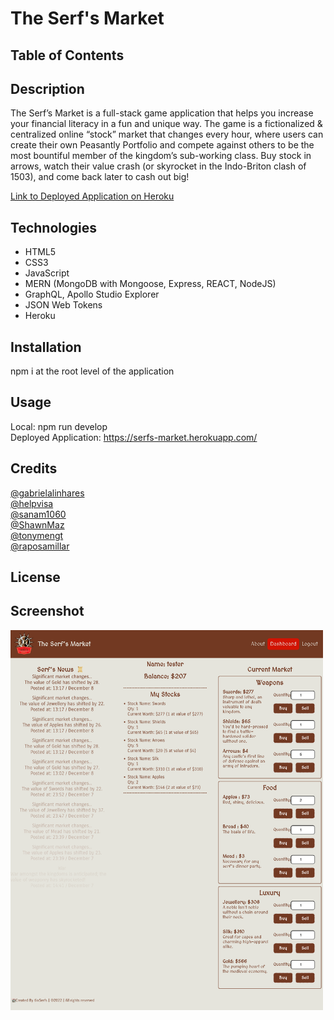 # The Serf's Market

## Table of Contents

## Description
The Serf’s Market is a full-stack game application that helps you increase your financial literacy in a fun and unique way. The game is a fictionalized & centralized online “stock” market that changes every hour, where users can create their own Peasantly Portfolio and compete against others to be the most bountiful member of the kingdom’s sub-working class. Buy stock in arrows, watch their value crash (or skyrocket in the Indo-Briton clash of 1503), and come back later to cash out big!

<a href="https://serfs-market.herokuapp.com/">Link to Deployed Application on Heroku</a>

## Technologies
* HTML5 
* CSS3
* JavaScript
* MERN (MongoDB with Mongoose, Express, REACT, NodeJS)
* GraphQL, Apollo Studio Explorer
* JSON Web Tokens
* Heroku

## Installation
npm i at the root level of the application

## Usage
Local: npm run develop</br>
Deployed Application: https://serfs-market.herokuapp.com/


## Credits
<a href="https://github.com/gabrielalinhares" target="_blank">@gabrielalinhares</a></br>
<a href="https://github.com/helpvisa" target="_blank">@helpvisa</a></br>
<a href="https://github.com/sanam1060" target="_blank">@sanam1060</a></br>
<a href="https://github.com/ShawnMaz" target="_blank">@ShawnMaz</a></br>
<a href="https://github.com/tonymengt" target="_blank">@tonymengt</a></br>
<a href="https://github.com/raposamillar" target="_blank">@raposamillar</a></br>

## License

## Screenshot
<img src="./client/src/assets/images/screenshot-3.jpg" width="500" />